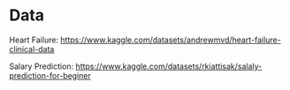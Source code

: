 # Data

Heart Failure: <https://www.kaggle.com/datasets/andrewmvd/heart-failure-clinical-data>

Salary Prediction: <https://www.kaggle.com/datasets/rkiattisak/salaly-prediction-for-beginer>
